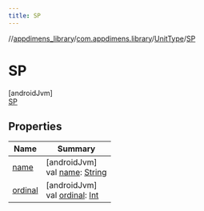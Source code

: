 ```yaml
---
title: SP
---
```

//[appdimens_library](../../../../index.html)/[com.appdimens.library](../../index.html)/[UnitType](../index.html)/[SP](index.html)



# SP



[androidJvm]\
[SP](index.html)



## Properties


| Name | Summary |
|---|---|
| [name](../-p-x/index.html#-372974862%2FProperties%2F1376941149) | [androidJvm]<br>val [name](../-p-x/index.html#-372974862%2FProperties%2F1376941149): [String](https://kotlinlang.org/api/core/kotlin-stdlib/kotlin/-string/index.html) |
| [ordinal](../-p-x/index.html#-739389684%2FProperties%2F1376941149) | [androidJvm]<br>val [ordinal](../-p-x/index.html#-739389684%2FProperties%2F1376941149): [Int](https://kotlinlang.org/api/core/kotlin-stdlib/kotlin/-int/index.html) |
